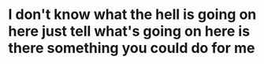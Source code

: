 <h1>I don't know what the hell is going on here just tell what's going on here
is there something you could do for me  </h1>